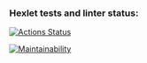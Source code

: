 ### Hexlet tests and linter status:
[![Actions Status](https://github.com/mashizinga/frontend-project-44/actions/workflows/hexlet-check.yml/badge.svg)](https://github.com/mashizinga/frontend-project-44/actions)

[![Maintainability](https://api.codeclimate.com/v1/badges/4fcfd64c9d8818c3a21a/maintainability)](https://codeclimate.com/github/mashizinga/frontend-project-44/maintainability)